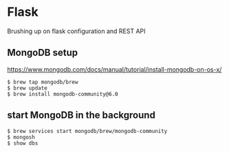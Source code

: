 # Flask
Brushing up on flask configuration and REST API

## MongoDB setup
https://www.mongodb.com/docs/manual/tutorial/install-mongodb-on-os-x/
```
$ brew tap mongodb/brew
$ brew update
$ brew install mongodb-community@6.0
```

## start MongoDB in the background
```
$ brew services start mongodb/brew/mongodb-community
$ mongosh
$ show dbs
```
